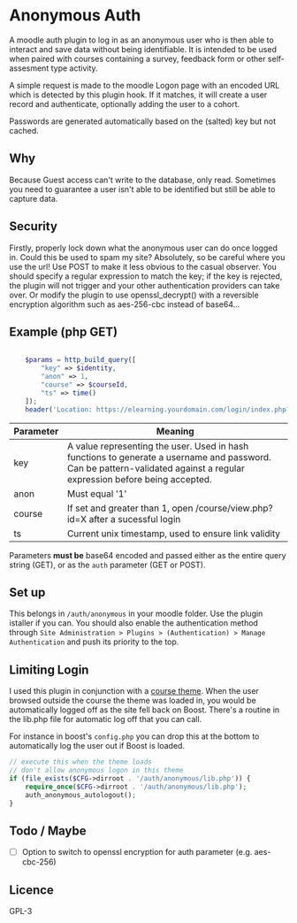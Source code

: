 # Anonymous Auth

A moodle auth plugin to log in as an anonymous user who is then able to interact and save data without being identifiable. It is intended to be used when paired with courses containing a survey, feedback form or other self-assesment type activity.

A simple request is made to the moodle Logon page with an encoded URL which is detected by this plugin hook. If it matches, it will create a user record and authenticate, optionally adding the user to a cohort.

Passwords are generated automatically based on the (salted) key but not cached.

## Why

Because Guest access can't write to the database, only read. Sometimes you need to guarantee a user isn't able to be identified but still be able to capture data.

## Security

Firstly, properly lock down what the anonymous user can do once logged in. Could this be used to spam my site? Absolutely, so be careful where you use the url! Use POST to make it less obvious to the casual observer. You should specify a regular expression to match the key; if the key is rejected, the plugin will not trigger and your other authentication providers can take over. Or modify the plugin to use openssl_decrypt() with a reversible encryption algorithm such as aes-256-cbc instead of base64...

## Example (php GET)

```php

    $params = http_build_query([
        "key" => $identity,
        "anon" => 1,
        "course" => $courseId,
        "ts" => time()
    ]);
    header('Location: https://elearning.yourdomain.com/login/index.php?auth=' . base64_encode($params));

```

| Parameter | Meaning |
| --- | --- |
| key      | A value representing the user. Used in hash functions to generate a username and password. Can be pattern-validated against a regular expression before being accepted. |
| anon     | Must equal '1' |
| course   | If set and greater than 1, open /course/view.php?id=X after a sucessful login |
| ts       | Current unix timestamp, used to ensure link validity |

Parameters **must be** base64 encoded and passed either as the entire query string (GET), or as the `auth` parameter (GET or POST).

## Set up

This belongs in `/auth/anonymous` in your moodle folder. Use the plugin istaller if you can. You should also enable the authentication method through `Site Administration > Plugins > (Authentication) > Manage Authentication` and push its priority to the top.

## Limiting Login

I used this plugin in conjunction with a [course theme](https://github.com/frumbert/theme_arid). When the user browsed outside the course the theme was loaded in, you would be automatically logged off as the site fell back on Boost. There's a routine in the lib.php file for automatic log off that you can call.

For instance in boost's `config.php` you can drop this at the bottom to automatically log the user out if Boost is loaded.

```php
// execute this when the theme loads
// don't allow anonymous logon in this theme
if (file_exists($CFG->dirroot . '/auth/anonymous/lib.php')) {
    require_once($CFG->dirroot . '/auth/anonymous/lib.php');
    auth_anonymous_autologout();
}
```

## Todo / Maybe

   -[ ] Option to switch to openssl encryption for auth parameter (e.g. aes-cbc-256)

## Licence

GPL-3
